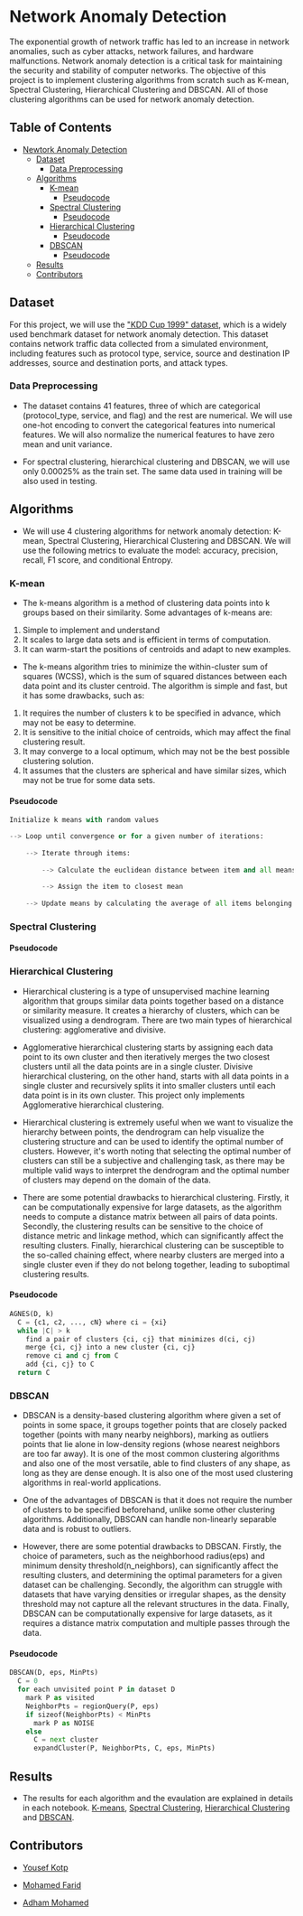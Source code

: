 # Network Anomaly Detection

The exponential growth of network traffic has led to an increase in network anomalies, such as cyber attacks, network failures, and hardware malfunctions. Network anomaly detection is a critical task for maintaining the security and stability of computer networks. The objective of this project is to implement clustering algorithms from scratch such as K-mean, Spectral Clustering, Hierarchical Clustering and DBSCAN. All of those clustering algorithms can be used for network anomaly detection.

## Table of Contents
- [Newtork Anomaly Detection](#network-anomaly-detection)
  - [Dataset](#dataset)
    - [Data Preprocessing](#data-preprocessing)
  - [Algorithms](#algorithms)
    - [K-mean](#k-mean)
        - [Pseudocode](#pseudocode)
    - [Spectral Clustering](#spectral-clustering)
        - [Pseudocode](#pseudocode-1)
    - [Hierarchical Clustering](#hierarchical-clustering)
        - [Pseudocode](#pseudocode-2)
    - [DBSCAN](#dbscan)
        - [Pseudocode](#pseudocode-3)
  - [Results](#results)
  - [Contributors](#contributors)


## Dataset
For this project, we will use the ["KDD Cup 1999" dataset](https://kdd.ics.uci.edu/databases/kddcup99/kddcup99.html?fbclid=IwAR2W62F9o8T5fllzvL-7mkA6amNjo8shdGi3QNfqCak86BEtBdLZUh-h8UI), which is a widely used benchmark dataset for network anomaly detection. This dataset contains network traffic data collected from a simulated environment, including features such as protocol type, service, source and destination IP addresses, source and destination ports, and attack types.

### Data Preprocessing
- The dataset contains 41 features, three of which are categorical (protocol_type, service, and flag) and the rest are numerical. We will use one-hot encoding to convert the categorical features into numerical features. We will also normalize the numerical features to have zero mean and unit variance.

- For spectral clustering, hierarchical clustering and DBSCAN, we will use only 0.00025% as the train set. The same data used in training will be also used in testing.

## Algorithms
- We will use 4 clustering algorithms for network anomaly detection: K-mean, Spectral Clustering, Hierarchical Clustering and DBSCAN. We will use the following metrics to evaluate the model: accuracy, precision, recall, F1 score, and conditional Entropy.

### K-mean

- The k-means algorithm is a method of clustering data points into k groups based on their similarity. 
Some advantages of k-means are:

1. Simple to implement and understand
2. It scales to large data sets and is efficient in terms of computation.
3. It can warm-start the positions of centroids and adapt to new examples.

- The k-means algorithm tries to minimize the within-cluster sum of squares (WCSS), which is the sum of squared distances between each data point and its cluster centroid. The algorithm is simple and fast, but it has some drawbacks, such as:

1. It requires the number of clusters k to be specified in advance, which may not be easy to determine.
2. It is sensitive to the initial choice of centroids, which may affect the final clustering result.
3. It may converge to a local optimum, which may not be the best possible clustering solution.
4. It assumes that the clusters are spherical and have similar sizes, which may not be true for some data sets.

#### Pseudocode
```python
Initialize k means with random values

--> Loop until convergence or for a given number of iterations:
    
    --> Iterate through items:
    
        --> Calculate the euclidean distance between item and all means
        
        --> Assign the item to closest mean
        
    --> Update means by calculating the average of all items belonging to the mean's cluster
```
### Spectral Clustering

#### Pseudocode


### Hierarchical Clustering
- Hierarchical clustering is a type of unsupervised machine learning algorithm that groups similar data points together based on a distance or similarity measure. It creates a hierarchy of clusters, which can be visualized using a dendrogram. There are two main types of hierarchical clustering: agglomerative and divisive.

- Agglomerative hierarchical clustering starts by assigning each data point to its own cluster and then iteratively merges the two closest clusters until all the data points are in a single cluster. Divisive hierarchical clustering, on the other hand, starts with all data points in a single cluster and recursively splits it into smaller clusters until each data point is in its own cluster. This project only implements Agglomerative hierarchical clustering.

- Hierarchical clustering is extremely useful when we want to visualize the hierarchy between points, the dendrogram can help visualize the clustering structure and can be used to identify the optimal number of clusters. However, it's worth noting that selecting the optimal number of clusters can still be a subjective and challenging task, as there may be multiple valid ways to interpret the dendrogram and the optimal number of clusters may depend on the domain of the data.

- There are some potential drawbacks to hierarchical clustering. Firstly, it can be computationally expensive for large datasets, as the algorithm needs to compute a distance matrix between all pairs of data points. Secondly, the clustering results can be sensitive to the choice of distance metric and linkage method, which can significantly affect the resulting clusters. Finally, hierarchical clustering can be susceptible to the so-called chaining effect, where nearby clusters are merged into a single cluster even if they do not belong together, leading to suboptimal clustering results.

#### Pseudocode
```python
AGNES(D, k)
  C = {c1, c2, ..., cN} where ci = {xi}
  while |C| > k
    find a pair of clusters {ci, cj} that minimizes d(ci, cj)
    merge {ci, cj} into a new cluster {ci, cj}
    remove ci and cj from C
    add {ci, cj} to C
  return C
```

### DBSCAN
- DBSCAN is a density-based clustering algorithm where given a set of points in some space, it groups together points that are closely packed together (points with many nearby neighbors), marking as outliers points that lie alone in low-density regions (whose nearest neighbors are too far away). It is one of the most common clustering algorithms and also one of the most versatile, able to find clusters of any shape, as long as they are dense enough. It is also one of the most used clustering algorithms in real-world applications.

- One of the advantages of DBSCAN is that it does not require the number of clusters to be specified beforehand, unlike some other clustering algorithms. Additionally, DBSCAN can handle non-linearly separable data and is robust to outliers.

- However, there are some potential drawbacks to DBSCAN. Firstly, the choice of parameters, such as the neighborhood radius(eps) and minimum density threshold(n_neighbors), can significantly affect the resulting clusters, and determining the optimal parameters for a given dataset can be challenging. Secondly, the algorithm can struggle with datasets that have varying densities or irregular shapes, as the density threshold may not capture all the relevant structures in the data. Finally, DBSCAN can be computationally expensive for large datasets, as it requires a distance matrix computation and multiple passes through the data.

#### Pseudocode
```python
DBSCAN(D, eps, MinPts)
  C = 0
  for each unvisited point P in dataset D
    mark P as visited
    NeighborPts = regionQuery(P, eps)
    if sizeof(NeighborPts) < MinPts
      mark P as NOISE
    else
      C = next cluster
      expandCluster(P, NeighborPts, C, eps, MinPts)
```

## Results

- The results for each algorithm and the evaulation are explained in details in each notebook. [K-means](k-means-clustering.ipynb), [Spectral Clustering](spectralClustering.ipynb), [Hierarchical Clustering](hierarchicalClustering.ipynb) and [DBSCAN](DBSCAN.ipynb).
 
## Contributors

- [Yousef Kotp](https://github.com/yousefkotp)

- [Mohamed Farid](https://github.com/MohamedFarid612)

- [Adham Mohamed](https://github.com/adhammohamed1)